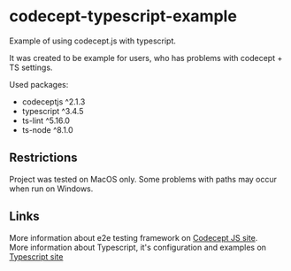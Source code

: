 # codecept-typescript-example
Example of using codecept.js with typescript.

It was created to be example for users, who has problems with codecept + TS settings.

Used packages:
- codeceptjs ^2.1.3
- typescript ^3.4.5
- ts-lint ^5.16.0
- ts-node ^8.1.0


## Restrictions
Project was tested on MacOS only. Some problems with paths may occur when run on Windows.


## Links
More information about e2e testing framework on
[Codecept JS site](https://codecept.io).
<br>
More information about Typescript, it's configuration and examples on [Typescript site](https://www.typescriptlang.org/)

